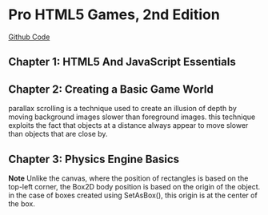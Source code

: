 # Pro HTML5 Games, 2nd Edition  
[Github Code](https://github.com/Apress/pro-html5-games-17)  
## Chapter 1: HTML5 And JavaScript Essentials  

## Chapter 2: Creating a Basic Game World
parallax scrolling is a technique used to create an illusion of depth by moving background images slower than foreground images. this technique exploits the fact that objects at a distance always appear to move slower than objects that are close by.

## Chapter 3: Physics Engine Basics
__Note__  Unlike the canvas, where the position of rectangles is based on the top-left corner, the Box2D body position is based on the origin of the object. in the case of boxes created using SetAsBox(), this origin is at the center of the box.
